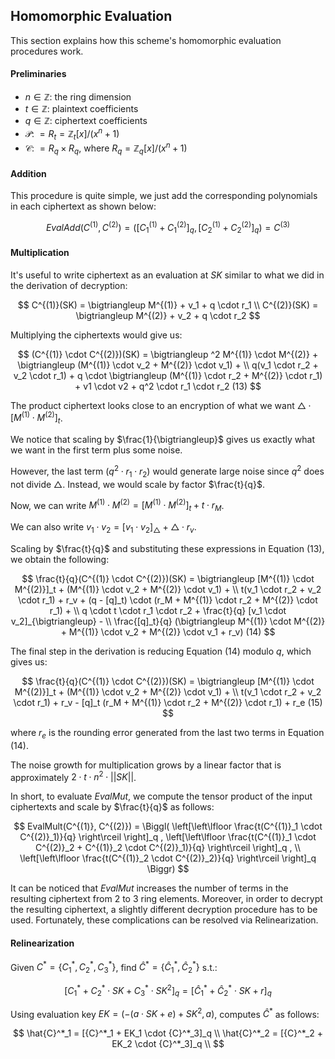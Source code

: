 ## Homomorphic Evaluation

This section explains how this scheme's homomorphic evaluation procedures work.

#### Preliminaries

- $n \in \mathbb{Z}$: the ring dimension
- $t \in \mathbb{Z}$: plaintext coefficients
- $q \in \mathbb{Z}$: ciphertext coefficients
- $\mathcal{P}$: $= R_t = \mathbb{Z}_t [x]/(x^n + 1)$
- $\mathcal{C}$: $= R_q \times R_q$, where $R_q = \mathbb{Z}_q [x] / (x^n + 1)$

#### Addition

This procedure is quite simple, we just add the corresponding polynomials in each ciphertext as shown below:

$$
EvalAdd(C^{(1)}, C^{(2)}) = ([C^{(1)}_1 + C^{(2)}_1]_q, [C^{(1)}_2 + C^{(2)}_2]_q) = C^{(3)}
$$

#### Multiplication

It's useful to write ciphertext as an evaluation at $SK$ similar to what we did in the derivation of decryption:

$$
C^{(1)}(SK) = \bigtriangleup M^{(1)} + v_1 + q \cdot r_1 \\
C^{(2)}(SK) = \bigtriangleup M^{(2)} + v_2 + q \cdot r_2
$$

Multiplying the ciphertexts would give us:

$$
(C^{(1)} \cdot C^{(2)})(SK) = \bigtriangleup ^2 M^{(1)} \cdot M^{(2)} + \bigtriangleup (M^{(1)} \cdot v_2 + M^{(2)} \cdot v_1) + \\
q(v_1 \cdot r_2 + v_2 \cdot r_1) + q \cdot \bigtriangleup (M^{(1)} \cdot r_2 + M^{(2)} \cdot r_1) + v1 \cdot v2 + q^2 \cdot r_1 \cdot r_2 (13)
$$

The product ciphertext looks close to an encryption of what we want $\bigtriangleup \cdot [M^{(1)} \cdot M^{(2)}]_t$.

We notice that scaling by $\frac{1}{\bigtriangleup}$ gives us exactly what we want in the first term plus some noise. 

However, the last term $(q^2 \cdot r_1 \cdot r_2)$ would generate large noise since $q^2$ does not divide $\bigtriangleup$. Instead, we would scale by factor $\frac{t}{q}$.

Now, we can write $M^{(1)} \cdot M^{(2)} = [M^{(1)} \cdot M^{(2)}]_t + t \cdot r_M$.

We can also write $v_1 \cdot v_2 = [v_1 \cdot v_2]_{\bigtriangleup} + \bigtriangleup \cdot r_v$.

Scaling by $\frac{t}{q}$ and substituting these expressions in Equation (13), we obtain the following:

$$
\frac{t}{q}(C^{(1)} \cdot C^{(2)})(SK) = \bigtriangleup [M^{(1)} \cdot M^{(2)}]_t + (M^{(1)} \cdot v_2 + M^{(2)} \cdot v_1) + \\
t(v_1 \cdot r_2 + v_2 \cdot r_1) + r_v + (q - [q]_t) \cdot (r_M + M^{(1)} \cdot r_2 + M^{(2)} \cdot r_1) + \\
q \cdot t \cdot r_1 \cdot r_2 + \frac{t}{q} [v_1 \cdot v_2]_{\bigtriangleup} - \\
\frac{[q]_t}{q} (\bigtriangleup M^{(1)} \cdot M^{(2)} + M^{(1)} \cdot v_2 + M^{(2)} \cdot v_1 + r_v) (14)
$$

The final step in the derivation is reducing Equation (14) modulo $q$, which gives us:

$$
\frac{t}{q}(C^{(1)} \cdot C^{(2)})(SK) = \bigtriangleup [M^{(1)} \cdot M^{(2)}]_t + (M^{(1)} \cdot v_2 + M^{(2)} \cdot v_1) + \\
t(v_1 \cdot r_2 + v_2 \cdot r_1) + r_v - [q]_t (r_M + M^{(1)} \cdot r_2 + M^{(2)} \cdot r_1) + r_e (15)
$$

where $r_e$ is the rounding error generated from the last two terms in Equation (14).

The noise growth for multiplication grows by a linear factor that is approximately $2 \cdot t \cdot n^2 \cdot ||SK||$.

In short, to evaluate $EvalMut$, we compute the tensor product of the input ciphertexts and scale by $\frac{t}{q}$ as follows:

$$
EvalMult(C^{(1)}, C^{(2)}) = \Biggl(
    \left[\left\lfloor \frac{t(C^{(1)}_1 \cdot C^{(2)}_1)}{q} \right\rceil \right]_q ,  
    \left[\left\lfloor \frac{t(C^{(1)}_1 \cdot C^{(2)}_2 + C^{(1)}_2 \cdot C^{(2)}_1)}{q} \right\rceil \right]_q , \\
    \left[\left\lfloor \frac{t(C^{(1)}_2 \cdot C^{(2)}_2)}{q} \right\rceil \right]_q
\Biggr)
$$

It can be noticed that $EvalMut$ increases the number of terms in the resulting ciphertext from 2 to 3 ring elements. Moreover, in order to decrypt the resulting ciphertext, a slightly different decryption procedure has to be used. Fortunately, these complications can be resolved via Relinearization.

#### Relinearization

Given $C^* = \{ C^*_1 , C^*_2 , C^*_3 \}$, find $\hat{C}^* = \{ \hat{C}^*_1 , \hat{C}^*_2 \}$ s.t.:

$$
[C^*_1 + C^*_2 \cdot SK + C^*_3 \cdot SK^2]_q = [\hat{C}^*_1 + \hat{C}^*_2 \cdot SK + r]_q
$$

Using evaluation key $EK = (-(a \cdot SK + e) + SK^2 , a)$, computes $\hat{C}^*$ as follows:

$$
\hat{C}^*_1 = [{C}^*_1 + EK_1 \cdot {C}^*_3]_q \\
\hat{C}^*_2 = [{C}^*_2 + EK_2 \cdot {C}^*_3]_q \\
$$